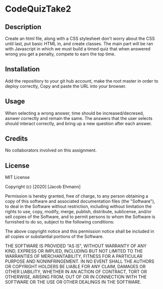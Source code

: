 # CodeQuizTake2



## Description

Create an html file, along with a CSS stylesheet
don't worry about the CSS until last, put basic HTML in, and create classes.
The main part will be ran with Javascript in which we must build a timed
quiz that when answered wrong you get a penalty, compete to earn the top time.



## Installation

Add the repositiory to your git hub account, make the root master in order to deploy correctly,
Copy and paste the URL into your browser.


## Usage

When selecting a wrong answer, time should be increased/decresed, asnwer correctly and remain the same.
The answers that the user selects should interact correctly, and bring up a new question after each answer.


## Credits

No collaborators involved on this assignment.



## License

MIT License

Copyright (c) [2020] [Jacob Ehmann]

Permission is hereby granted, free of charge, to any person obtaining a copy of this software and associated documentation files (the "Software"), to deal in the Software without restriction, including without limitation the rights to use, copy, modify, merge, publish, distribute, sublicense, and/or sell copies of the Software, and to permit persons to whom the Software is furnished to do so, subject to the following conditions:

The above copyright notice and this permission notice shall be included in all copies or substantial portions of the Software.

THE SOFTWARE IS PROVIDED "AS IS", WITHOUT WARRANTY OF ANY KIND, EXPRESS OR IMPLIED, INCLUDING BUT NOT LIMITED TO THE WARRANTIES OF MERCHANTABILITY, FITNESS FOR A PARTICULAR PURPOSE AND NONINFRINGEMENT. IN NO EVENT SHALL THE AUTHORS OR COPYRIGHT HOLDERS BE LIABLE FOR ANY CLAIM, DAMAGES OR OTHER LIABILITY, WHETHER IN AN ACTION OF CONTRACT, TORT OR OTHERWISE, ARISING FROM, OUT OF OR IN CONNECTION WITH THE SOFTWARE OR THE USE OR OTHER DEALINGS IN THE SOFTWARE.